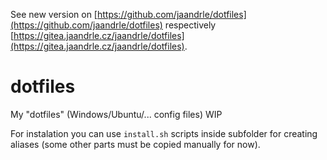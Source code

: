 See new version on [https://github.com/jaandrle/dotfiles](https://github.com/jaandrle/dotfiles) respectively [https://gitea.jaandrle.cz/jaandrle/dotfiles](https://gitea.jaandrle.cz/jaandrle/dotfiles).





# dotfiles
My "dotfiles" (Windows/Ubuntu/... config files) WIP

For instalation you can use `install.sh` scripts inside subfolder for creating aliases (some other parts must be copied manually for now).
